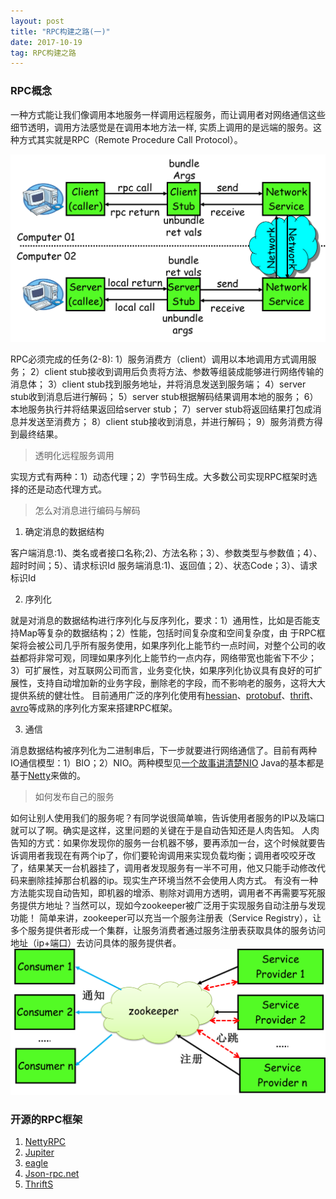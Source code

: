 ```yaml
---
layout: post
title: "RPC构建之路(一)"
date: 2017-10-19   
tag: RPC构建之路 
---
```


### RPC概念

一种方式能让我们像调用本地服务一样调用远程服务，而让调用者对网络通信这些细节透明，调用方法感觉是在调用本地方法一样,
实质上调用的是远端的服务。这种方式其实就是RPC（Remote Procedure Call Protocol）。

![Rpc调用过程图](/images/rpc/rpc01.png)

RPC必须完成的任务(2-8):
1）服务消费方（client）调用以本地调用方式调用服务；
2）client stub接收到调用后负责将方法、参数等组装成能够进行网络传输的消息体；
3）client stub找到服务地址，并将消息发送到服务端；
4）server stub收到消息后进行解码；
5）server stub根据解码结果调用本地的服务；
6）本地服务执行并将结果返回给server stub；
7）server stub将返回结果打包成消息并发送至消费方；
8）client stub接收到消息，并进行解码；
9）服务消费方得到最终结果。

> 透明化远程服务调用
  
  实现方式有两种：1）动态代理；2）字节码生成。大多数公司实现RPC框架时选择的还是动态代理方式。

> 怎么对消息进行编码与解码

1. 确定消息的数据结构

客户端消息:1)、类名或者接口名称;2)、方法名称；3）、参数类型与参数值；4）、超时时间；5）、请求标识Id
服务端消息:1)、返回值；2）、状态Code；3）、请求标识Id

2. 序列化

就是对消息的数据结构进行序列化与反序列化，要求：1）通用性，比如是否能支持Map等复杂的数据结构；2）性能，包括时间复杂度和空间复杂度，由
于RPC框架将会被公司几乎所有服务使用，如果序列化上能节约一点时间，对整个公司的收益都将非常可观，同理如果序列化上能节约一点内存，网络带宽也能省下不少；3）可扩展性，对互联网公司而言，业务变化快，如果序列化协议具有良好的可扩展性，支持自动增加新的业务字段，删除老的字段，而不影响老的服务，这将大大提供系统的健壮性。
目前通用广泛的序列化使用有[hessian](https://github.com/timfel/csharp-hessian)、[protobuf](https://github.com/google/protobuf/tree/master/csharp)、[thrift](http://thrift.apache.org/tutorial/csharp)、[avro](https://github.com/apache/avro)等成熟的序列化方案来搭建RPC框架。

3. 通信

消息数据结构被序列化为二进制串后，下一步就要进行网络通信了。目前有两种IO通信模型：1）BIO；2）NIO。两种模型见[一个故事讲清楚NIO](http://blog.jobbole.com/88984/)
Java的基本都是基于[Netty](https://github.com/netty/netty)来做的。

> 如何发布自己的服务
  
如何让别人使用我们的服务呢？有同学说很简单嘛，告诉使用者服务的IP以及端口就可以了啊。确实是这样，这里问题的关键在于是自动告知还是人肉告知。
人肉告知的方式：如果你发现你的服务一台机器不够，要再添加一台，这个时候就要告诉调用者我现在有两个ip了，你们要轮询调用来实现负载均衡；调用者咬咬牙改了，结果某天一台机器挂了，调用者发现服务有一半不可用，他又只能手动修改代码来删除挂掉那台机器的ip。现实生产环境当然不会使用人肉方式。
有没有一种方法能实现自动告知，即机器的增添、剔除对调用方透明，调用者不再需要写死服务提供方地址？当然可以，现如今zookeeper被广泛用于实现服务自动注册与发现功能！
简单来讲，zookeeper可以充当一个服务注册表（Service Registry），让多个服务提供者形成一个集群，让服务消费者通过服务注册表获取具体的服务访问地址（ip+端口）去访问具体的服务提供者。
	![zookeeper注册中心](/images/rpc/rpc02.png)

### 开源的RPC框架

1. [NettyRPC](https://github.com/tang-jie/NettyRPC)
2. [Jupiter](https://github.com/fengjiachun/Jupiter)
3. [eagle](https://github.com/fang-yan-peng/eagle)
4. [Json-rpc.net](https://github.com/Astn/JSON-RPC.NET)
5. [ThriftS](https://github.com/ZeemanHuang/ThriftS)